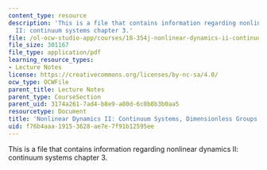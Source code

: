 ```yaml
---
content_type: resource
description: 'This is a file that contains information regarding nonlinear dynamics
  II: continuum systems chapter 3.'
file: /ol-ocw-studio-app/courses/18-354j-nonlinear-dynamics-ii-continuum-systems-spring-2015/f76b4aaa19153628ae7e7f91b12595ee_MIT18_354JS15_Ch3.pdf
file_size: 301167
file_type: application/pdf
learning_resource_types:
- Lecture Notes
license: https://creativecommons.org/licenses/by-nc-sa/4.0/
ocw_type: OCWFile
parent_title: Lecture Notes
parent_type: CourseSection
parent_uid: 3174a261-7ad4-b8e9-a80d-6c0b8b3b0aa5
resourcetype: Document
title: 'Nonlinear Dynamics II: Continuum Systems, Dimensionless Groups'
uid: f76b4aaa-1915-3628-ae7e-7f91b12595ee
---
```

This is a file that contains information regarding nonlinear dynamics II: continuum systems chapter 3.